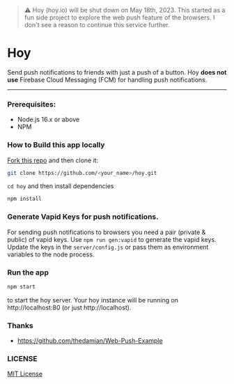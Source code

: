 > :warning: Hoy (hoy.io) will be shut down on May 18th, 2023. This started as a fun side project to explore the web push feature of the browsers. I don't see a reason to continue this service further. 

# Hoy

Send push notifications to friends with just a push of a button. Hoy **does not use** Firebase Cloud Messaging (FCM) for handling push notifications.

---

### Prerequisites:

- Node.js 16.x or above
- NPM

### How to Build this app locally

[Fork this repo](https://github.com/vasanthv/hoy/fork) and then clone it:

```bash
git clone https://github.com/<your_name>/hoy.git
```

`cd hoy` and then install dependencies

```bash
npm install
```

### Generate Vapid Keys for push notifications.

For sending push notifications to browsers you need a pair (private & public) of vapid keys. Use `npm run gen:vapid` to generate the vapid keys. Update the keys in the `server/config.js` or pass them as environment variables to the node process.

### Run the app

```bash
npm start
```

to start the hoy server. Your hoy instance will be running on http://localhost:80 (or just http://localhost).

### Thanks
- https://github.com/thedamian/Web-Push-Example

### LICENSE

<a href="https://github.com/vasanthv/hoy/blob/master/LICENSE">MIT License</a>
